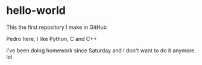 # hello-world
This the first repository I make in GitHub

Pedro here, I like Python, C and C++

I've been doing homework since Saturday and I don't want to do it anymore.
lol
